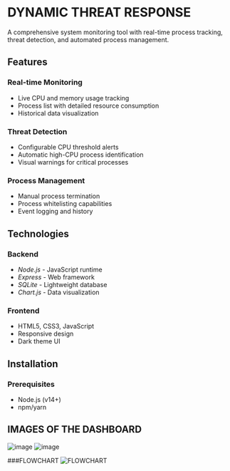 # DYNAMIC THREAT RESPONSE
A comprehensive system monitoring tool with real-time process tracking, threat detection, and automated process management.

## Features

###  Real-time Monitoring
- Live CPU and memory usage tracking
- Process list with detailed resource consumption
- Historical data visualization

###  Threat Detection
- Configurable CPU threshold alerts
- Automatic high-CPU process identification
- Visual warnings for critical processes

###  Process Management
- Manual process termination
- Process whitelisting capabilities
- Event logging and history

## Technologies

### Backend
- *Node.js* - JavaScript runtime
- *Express* - Web framework
- *SQLite* - Lightweight database
- *Chart.js* - Data visualization

### Frontend
- HTML5, CSS3, JavaScript
- Responsive design
- Dark theme UI

## Installation

### Prerequisites
- Node.js (v14+)
- npm/yarn

## IMAGES OF THE DASHBOARD
![image](https://github.com/user-attachments/assets/a73677c1-41d5-44ac-8d35-be9f13b355fd)
![image](https://github.com/user-attachments/assets/f1354b0f-2624-4da1-9fb5-d778230ac951)


###FLOWCHART
![FLOWCHART](https://github.com/user-attachments/assets/775bc242-1f1d-4d52-8381-767170a8828f)





